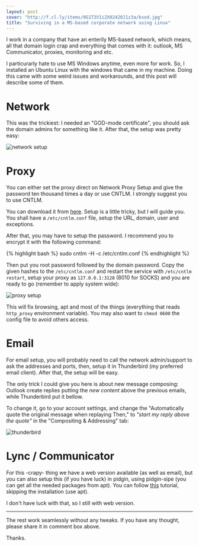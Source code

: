 ```yaml
---
layout: post
cover: "http://f.cl.ly/items/0G1T3V1i2X02420J1z3a/bsod.jpg"
title: "Surviving in a MS-based corporate network using Linux"
---
```


I work in a company that have an enterily MS-based network, which means,
all that domain login crap and everything that comes with it: outlook,
MS Communicator, proxies, monitoring and etc.

I particurarly hate to use MS Windows anytime, even more for work. So,
I installed an Ubuntu Linux with the windows that came in my machine.
Doing this came with some weird issues and workarounds, and this post
will describe some of them.

# Network

This was the trickiest: I needed an "GOD-mode certificate", you should
ask the domain admins for something like it. After that, the setup was
pretty easy:

![network setup](http://f.cl.ly/items/110e0e1g3P3S0F1H2219/Screenshot%20from%202013-06-03%2009%3A39%3A41.png)

# Proxy

You can either set the proxy direct on Network Proxy Setup and give the
password ten thousand times a day or use CNTLM. I strongly suggest you
to use CNTLM.

You can download it from [here](http://sourceforge.net/projects/cntlm/files/cntlm/cntlm%200.92.3/).
Setup is a little tricky, but I will guide you. You shall have a
`/etc/cntlm.conf` file, setup the URL, domain, user and exceptions.

After that, you may have to setup the password. I recommend you to
encrypt it with the following command:

{% highlight bash %}
sudo cntlm -H -c /etc/cntlm.conf
{% endhighlight %}

Then put you root password followed by the domain password. Copy the
given hashes to the `/etc/cntlm.conf` and restart the service with
`/etc/cntlm restart`, setup your proxy as `127.0.0.1:3128` (8010
for SOCKS) and you are ready to go (remember to apply system wide):

![proxy setup](http://f.cl.ly/items/0S1N2W1X1Q19250N1F0R/Screenshot%20from%202013-06-03%2013%3A51%3A51.png)

This will fix browsing, apt and most of the things (everything that reads
`http_proxy` environment variable). You may also want to `chmod 0600` the
config file to avoid others access.


# Email

For email setup, you will probably need to call the network admin/support
to ask the addresses and ports, then, setup it in Thunderbird (my preferred
email client). After that, the setup will be easy.

The only trick I could give you here is about new message composing: Outlook
create replies putting the *new content* above the previous emails, while
Thunderbird put it bellow.

To change it, go to your account settings, and change the "Automatically quote
the original message when replaying Then," to *"start my reply above the
quote"* in the "Compositing & Addressing" tab:

![thunderbird](http://f.cl.ly/items/3a1s1W3b02111z3j4723/Screenshot%20from%202013-06-03%2014%3A10%3A22.png)


# Lync / Communicator

For this -crapy- thing we have a web version available (as well as email),
but you can also setup this (if you have luck) in pidgin, using pidgin-sipe
(you can get all the needed packages from apt). You can follow [this](http://mytricks.in/2011/08/microsoft-lync-client-for-linux.html)
tutorial, skipping the installation (use apt).

I don't have luck with that, so I still with web version.

_____________

The rest work seamlessly without any tweaks. If you have any thought, please
share it in comment box above.

Thanks.
